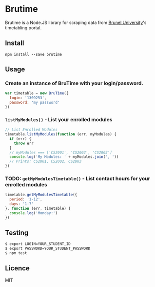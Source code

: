 # Brutime

Brutime is a Node.JS library for scraping data from [Brunel University](https://brunel.ac.uk)'s timetabling portal.

## Install

    npm install --save brutime

## Usage

### Create an instance of BruTime with your login/password.

```js
var timetable = new BruTime({
  login: '1309253',
  password: 'my password'
})
```

### `listMyModules()` - List your enrolled modules

```js
// List Enrolled Modules
timetable.listMyModules(function (err, myModules) {
  if (err) {
    throw err
  }
  // myModules === ['CS2001', 'CS2002', 'CS2003']
  console.log('My Modules: ' + myModules.join(', '))
  // Prints: CS2001, CS2002, CS2003
})
```

### TODO: `getMyModulesTimetable()` - List contact hours for your enrolled modules

```js
timetable.getMyModulesTimetable({
  period: '1-12',
  days: '1-7'
}, function (err, timetable) {
  console.log('Monday:')
})
```

## Testing

```sh
$ export LOGIN=YOUR_STUDENT_ID
$ export PASSWORD=YOUR_STUDENT_PASSWORD
$ npm test
```

## Licence

MIT
